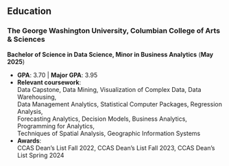 ## Education
### The George Washington University, Columbian College of Arts & Sciences   
**Bachelor of Science in Data Science, Minor in Business Analytics**        (**May 2025**)

- **GPA**: 3.70 | **Major GPA**: 3.95
- **Relevant coursework**:  
  Data Capstone, Data Mining, Visualization of Complex Data, Data Warehousing,  
  Data Management Analytics, Statistical Computer Packages, Regression Analysis,  
  Forecasting Analytics, Decision Models, Business Analytics, Programming for Analytics,  
  Techniques of Spatial Analysis, Geographic Information Systems
- **Awards**:  
  CCAS Dean’s List Fall 2022, CCAS Dean’s List Fall 2023, CCAS Dean’s List Spring 2024

